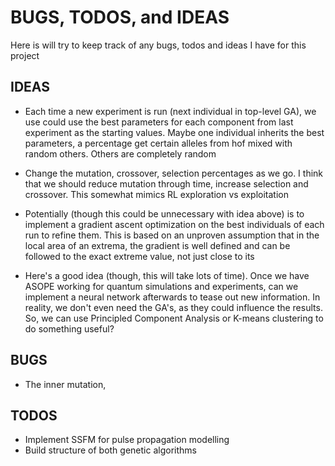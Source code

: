 # BUGS, TODOS, and IDEAS

Here is will try to keep track of any bugs, todos and ideas I have for this project

## IDEAS
* Each time a new experiment is run (next individual in top-level GA), we use could use the best parameters for each component from last experiment as the starting values. Maybe one individual inherits the best parameters, a percentage get certain alleles from hof mixed with random others. Others are completely random
    
* Change the mutation, crossover, selection percentages as we go. I think that we should reduce mutation through time, increase selection and crossover. This somewhat mimics RL exploration vs exploitation

* Potentially (though this could be unnecessary with idea above) is to implement a gradient ascent optimization on the best individuals of each run to refine them. This is based on an unproven assumption that in the local area of an extrema, the gradient is well defined and can be followed to the exact extreme value, not just close to its

* Here's a good idea (though, this will take lots of time). Once we have ASOPE working for quantum simulations and experiments, can we implement a neural network afterwards to tease out new information. In reality, we don't even need the GA's, as they could influence the results. So, we can use Principled Component Analysis or K-means clustering to do something useful? 

## BUGS
* The inner mutation, 

## TODOS
* Implement SSFM for pulse propagation modelling
* Build structure of both genetic algorithms